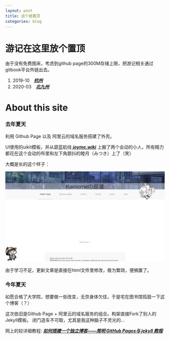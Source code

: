 ```yaml
---
layout: post
title: 这个是置顶
categories: blog
---
```


# 游记在这里放个置顶
由于没有免费图床，考虑到github page的300M存储上限，把游记相关通过gitbook平台外链出去。


1. 2019-10　[***杭州***](https://h523887939.gitbook.io/nikki/)
2. 2020-03　[***北九州***](https://h523887939.gitbook.io/gra-travel/)




# About this site

### 去年夏天

利用 Github Page 以及 阿里云的域名服务搭建了外壳。

UI使用的uikit模板，并从碧蓝航线 [***joyme.wiki***](http://wiki.joyme.com/blhx/) 上搬了两个会动的小人，所有精力都花在这个会动的布里和左下角颤抖的睦月（みつき）上了（笑）

大概是长的这个样子：

![old](/img2019/oldface.png)


由于学习不足，更新文章是直接在html文件里修改，极为繁琐，便搁置了。


### 今年夏天


如愿合格了大学院，想要做一些改变，无奈身体欠佳，于是宅在图书馆捣鼓一下这个博客（？）


这次依旧是Github Page + 阿里云的域名服务的组合。构架直接Fork了别人的JekyII模板。
闭门造车不可取，尤其是我这种脑子不灵光的...

网上的较详细教程: [***如何搭建一个独立博客——简明 GitHub Pages与 jekyll 教程***](https://www.cnfeat.com/blog/2014/05/11/how-to-build-a-blog/)










